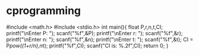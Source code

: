 # cprogramming
#include <math.h>
#include <stdio.h>
int main(){
	float P,r,n,t,CI;
	printf("\nEnter P: ");
	scanf("%f",&P);
	printf("\nEnter r: ");
	scanf("%f",&r);
	printf("\nEnter n: ");
	scanf("%f",&n);
	printf("\nEnter t: ");
	scanf("%f",&t);
	CI = P*pow((1+r/n),n*t);
	printf("%f",CI);
	scanf("CI is: %.2f",CI);
	return 0;
}
